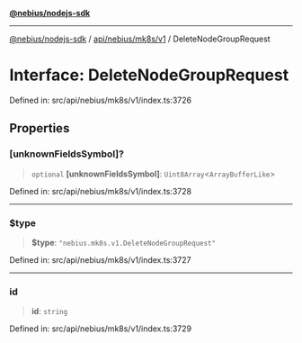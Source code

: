 [**@nebius/nodejs-sdk**](../../../../../README.md)

---

[@nebius/nodejs-sdk](../../../../../README.md) / [api/nebius/mk8s/v1](../README.md) / DeleteNodeGroupRequest

# Interface: DeleteNodeGroupRequest

Defined in: src/api/nebius/mk8s/v1/index.ts:3726

## Properties

### \[unknownFieldsSymbol\]?

> `optional` **\[unknownFieldsSymbol\]**: `Uint8Array`\<`ArrayBufferLike`\>

Defined in: src/api/nebius/mk8s/v1/index.ts:3728

---

### $type

> **$type**: `"nebius.mk8s.v1.DeleteNodeGroupRequest"`

Defined in: src/api/nebius/mk8s/v1/index.ts:3727

---

### id

> **id**: `string`

Defined in: src/api/nebius/mk8s/v1/index.ts:3729
